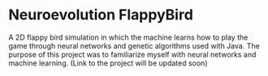 # Neuroevolution FlappyBird
 A 2D flappy bird simulation in which the machine learns how to play the game through neural networks and genetic algorithms used with Java. The purpose of this project was to familiarize myself with neural networks and machine learning. (Link to the project will be updated soon)
